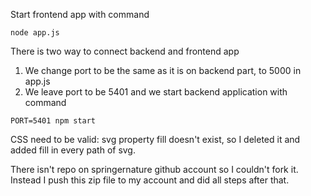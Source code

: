 Start frontend app with command 
```shell 
node app.js
```
There is two way to connect backend and frontend app

1. We change port to be the same as it is on backend part, to 5000 in app.js
2. We leave port to be 5401 and we start backend application with command 
```shell 
PORT=5401 npm start 
```

CSS need to be valid: svg property fill doesn't exist, so I deleted it and added fill in every path of svg.

There isn't repo on springernature github account so I couldn't fork it. Instead I push this zip file to my account and did all steps after that.


